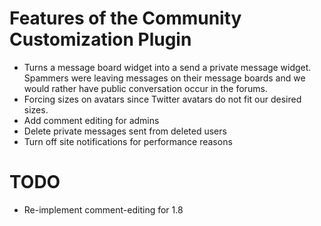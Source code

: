 Features of the Community Customization Plugin
==============================================

 * Turns a message board widget into a send a private message widget. Spammers
   were leaving messages on their message boards and we would rather have
   public conversation occur in the forums.
 * Forcing sizes on avatars since Twitter avatars do not fit our desired sizes.
 * Add comment editing for admins
 * Delete private messages sent from deleted users
 * Turn off site notifications for performance reasons

 
TODO
====
 * Re-implement comment-editing for 1.8